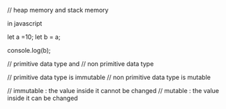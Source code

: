 
// heap memory and stack memory 

in javascript 


let a =10; 
let b = a;

console.log(b); 


// primitive data type and 
// non primitive data type 

// primitive data type is immutable 
// non primitive data type is mutable 

// immutable : the value inside it cannot be changed 
// mutable : the value inside it can be changed 




